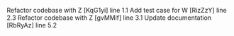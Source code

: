 Refactor codebase with Z [KqG1yi] line 1.1
Add test case for W [RizZzY] line 2.3
Refactor codebase with Z [gvMMif] line 3.1
Update documentation [RbRyAz] line 5.2
